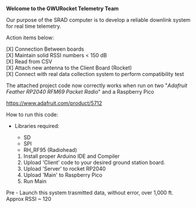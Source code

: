 **Welcome to the GWURocket Telemetry Team**

Our purpose of the SRAD computer is to develop a reliable 
downlink system for real time telemetry.

Action items below:

  [X] Connection Between boards <br/>
  [X] Maintain solid RSSI numbers < 150 dB <br/>
  [X] Read from CSV <br/>
  [X] Attach new antenna to the Client Board (Rocket) <br/>
  [X] Connect with real data collection system to perform compatibility test <br/>

  The attached project code now correctly works when run on two "_Adafruit Feather RP2040 RFM69 Packet Radio_" and a Raspberry Pico 

  https://www.adafruit.com/product/5712

How to run this code:
  - Libraries required:
    - SD
    - SPI
    - RH_RF95 (Radiohead)
   
    1. Install proper Arduino IDE and Compiler
    2. Upload 'Client' code to your desired ground station board.
    3. Upload 'Server' to rocket RP2040
    4. Upload 'Main' to Raspberry Pico
    5. Run Main

Pre - Launch this system trasmitted data, without error, over 1,000 ft. Approx RSSI ~ 120 
